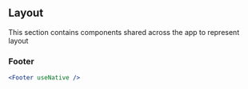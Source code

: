 ## Layout
This section contains components shared across the app to represent layout

### Footer
```jsx
<Footer useNative />
```